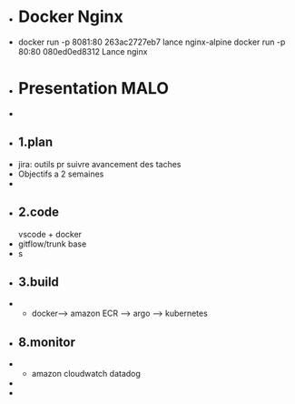 - # Docker Nginx
- docker run -p 8081:80 263ac2727eb7 lance nginx-alpine
  docker run -p 80:80 080ed0ed8312 Lance nginx
- # Presentation MALO
-
- ## 1.plan
- jira: outils pr suivre avancement des taches
- Objectifs a 2 semaines
-
- ## 2.code 
  vscode + docker
- gitflow/trunk base
- s
- ## 3.build
- - docker--> amazon ECR --> argo --> kubernetes
- ## 8.monitor
- - amazon cloudwatch
  datadog
-
-